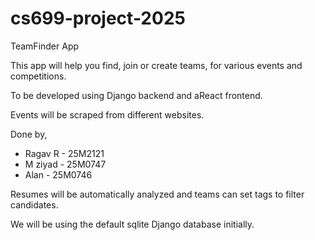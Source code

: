 # cs699-project-2025

TeamFinder App

This app will help you find, join or create teams, for various events and competitions.

To be developed using Django backend and aReact frontend.

Events will be scraped from different websites.

Done by,

* Ragav R - 25M2121
* M ziyad - 25M0747
* Alan - 25M0746


Resumes will be automatically analyzed and teams can set tags to filter candidates.

We will be using the default sqlite Django database initially.
